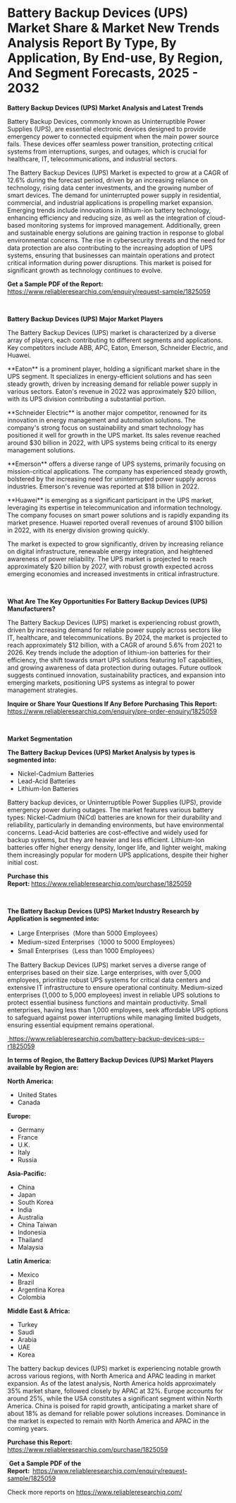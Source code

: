 <p><h1>Battery Backup Devices (UPS) Market Share & Market New Trends Analysis Report By Type, By Application, By End-use, By Region, And Segment Forecasts, 2025 - 2032</h1></p><p><strong>Battery Backup Devices (UPS) Market Analysis and Latest Trends</strong></p>
<p><p>Battery Backup Devices, commonly known as Uninterruptible Power Supplies (UPS), are essential electronic devices designed to provide emergency power to connected equipment when the main power source fails. These devices offer seamless power transition, protecting critical systems from interruptions, surges, and outages, which is crucial for healthcare, IT, telecommunications, and industrial sectors. </p><p>The Battery Backup Devices (UPS) Market is expected to grow at a CAGR of 12.6% during the forecast period, driven by an increasing reliance on technology, rising data center investments, and the growing number of smart devices. The demand for uninterrupted power supply in residential, commercial, and industrial applications is propelling market expansion. Emerging trends include innovations in lithium-ion battery technology, enhancing efficiency and reducing size, as well as the integration of cloud-based monitoring systems for improved management. Additionally, green and sustainable energy solutions are gaining traction in response to global environmental concerns. The rise in cybersecurity threats and the need for data protection are also contributing to the increasing adoption of UPS systems, ensuring that businesses can maintain operations and protect critical information during power disruptions. This market is poised for significant growth as technology continues to evolve.</p></p>
<p><strong>Get a Sample PDF of the Report:&nbsp;</strong> <a href="https://www.reliableresearchiq.com/enquiry/request-sample/1825059?utm_campaign=3046&utm_medium=2&utm_source=Github&utm_content=ia&utm_term=07042025&utm_id=battery-backup-devices-ups">https://www.reliableresearchiq.com/enquiry/request-sample/1825059</a></p>
<p>&nbsp;</p>
<p><strong>Battery Backup Devices (UPS) Major Market Players</strong></p>
<p><p>The Battery Backup Devices (UPS) market is characterized by a diverse array of players, each contributing to different segments and applications. Key competitors include ABB, APC, Eaton, Emerson, Schneider Electric, and Huawei. </p><p>**Eaton** is a prominent player, holding a significant market share in the UPS segment. It specializes in energy-efficient solutions and has seen steady growth, driven by increasing demand for reliable power supply in various sectors. Eaton's revenue in 2022 was approximately $20 billion, with its UPS division contributing a substantial portion.</p><p>**Schneider Electric** is another major competitor, renowned for its innovation in energy management and automation solutions. The company's strong focus on sustainability and smart technology has positioned it well for growth in the UPS market. Its sales revenue reached around $30 billion in 2022, with UPS systems being critical to its energy management solutions.</p><p>**Emerson** offers a diverse range of UPS systems, primarily focusing on mission-critical applications. The company has experienced steady growth, bolstered by the increasing need for uninterrupted power supply across industries. Emerson's revenue was reported at $18 billion in 2022.</p><p>**Huawei** is emerging as a significant participant in the UPS market, leveraging its expertise in telecommunication and information technology. The company focuses on smart power solutions and is rapidly expanding its market presence. Huawei reported overall revenues of around $100 billion in 2022, with its energy division growing quickly.</p><p>The market is expected to grow significantly, driven by increasing reliance on digital infrastructure, renewable energy integration, and heightened awareness of power reliability. The UPS market is projected to reach approximately $20 billion by 2027, with robust growth expected across emerging economies and increased investments in critical infrastructure.</p></p>
<p>&nbsp;</p>
<p><strong>What Are The Key Opportunities For Battery Backup Devices (UPS) Manufacturers?</strong></p>
<p><p>The Battery Backup Devices (UPS) market is experiencing robust growth, driven by increasing demand for reliable power supply across sectors like IT, healthcare, and telecommunications. By 2024, the market is projected to reach approximately $12 billion, with a CAGR of around 5.6% from 2021 to 2026. Key trends include the adoption of lithium-ion batteries for their efficiency, the shift towards smart UPS solutions featuring IoT capabilities, and growing awareness of data protection during outages. Future outlook suggests continued innovation, sustainability practices, and expansion into emerging markets, positioning UPS systems as integral to power management strategies.</p></p>
<p><strong>Inquire or Share Your Questions If Any Before Purchasing This Report:</strong> <a href="https://www.reliableresearchiq.com/enquiry/pre-order-enquiry/1825059?utm_campaign=3046&utm_medium=2&utm_source=Github&utm_content=ia&utm_term=07042025&utm_id=battery-backup-devices-ups">https://www.reliableresearchiq.com/enquiry/pre-order-enquiry/1825059</a></p>
<p>&nbsp;</p>
<p><strong>Market Segmentation</strong></p>
<p><strong>The Battery Backup Devices (UPS) Market Analysis by types is segmented into:</strong></p>
<p><ul><li>Nickel-Cadmium Batteries</li><li>Lead-Acid Batteries</li><li>Lithium-Ion Batteries</li></ul></p>
<p><p>Battery backup devices, or Uninterruptible Power Supplies (UPS), provide emergency power during outages. The market features various battery types: Nickel-Cadmium (NiCd) batteries are known for their durability and reliability, particularly in demanding environments, but have environmental concerns. Lead-Acid batteries are cost-effective and widely used for backup systems, but they are heavier and less efficient. Lithium-Ion batteries offer higher energy density, longer life, and lighter weight, making them increasingly popular for modern UPS applications, despite their higher initial cost.</p></p>
<p><strong>Purchase this Report:&nbsp;</strong><a href="https://www.reliableresearchiq.com/purchase/1825059?utm_campaign=3046&utm_medium=2&utm_source=Github&utm_content=ia&utm_term=07042025&utm_id=battery-backup-devices-ups">https://www.reliableresearchiq.com/purchase/1825059</a></p>
<p>&nbsp;</p>
<p><strong>The Battery Backup Devices (UPS) Market Industry Research by Application is segmented into:</strong></p>
<p><ul><li>Large Enterprises（More than 5000 Employees）</li><li>Medium-sized Enterprises（1000 to 5000 Employees）</li><li>Small Enterprises（Less than 1000 Employees）</li></ul></p>
<p><p>The Battery Backup Devices (UPS) market serves a diverse range of enterprises based on their size. Large enterprises, with over 5,000 employees, prioritize robust UPS systems for critical data centers and extensive IT infrastructure to ensure operational continuity. Medium-sized enterprises (1,000 to 5,000 employees) invest in reliable UPS solutions to protect essential business functions and maintain productivity. Small enterprises, having less than 1,000 employees, seek affordable UPS options to safeguard against power interruptions while managing limited budgets, ensuring essential equipment remains operational.</p></p>
<p><a href="https://www.reliableresearchiq.com/battery-backup-devices-ups--r1825059?utm_campaign=3046&utm_medium=2&utm_source=Github&utm_content=ia&utm_term=07042025&utm_id=battery-backup-devices-ups">&nbsp;https://www.reliableresearchiq.com/battery-backup-devices-ups--r1825059</a></p>
<p><strong>In terms of Region, the Battery Backup Devices (UPS) Market Players available by Region are:</strong></p>
<p>
    <p> <strong> North America: </strong>
        <ul>
            <li>United States</li>
            <li>Canada</li>
        </ul>
        </p> 
    <p> <strong> Europe: </strong>
        <ul>
            <li>Germany</li>
            <li>France</li>
            <li>U.K.</li>
            <li>Italy</li>
            <li>Russia</li>
        </ul>
        </p> 
    <p> <strong> Asia-Pacific: </strong>
        <ul>
            <li>China</li>
            <li>Japan</li>
            <li>South Korea</li>
            <li>India</li>
            <li>Australia</li>
            <li>China Taiwan</li>
            <li>Indonesia</li>
            <li>Thailand</li>
            <li>Malaysia</li>
        </ul>
        </p> 
    <p> <strong> Latin America: </strong>
        <ul>
            <li>Mexico</li>
            <li>Brazil</li>
            <li>Argentina Korea</li>
            <li>Colombia</li>
        </ul>
        </p> 
    <p> <strong> Middle East & Africa: </strong>
        <ul>
            <li>Turkey</li>
            <li>Saudi</li>
            <li>Arabia</li>
            <li>UAE</li>
            <li>Korea</li>
        </ul>
    </p>
    </p>
<p><p>The battery backup devices (UPS) market is experiencing notable growth across various regions, with North America and APAC leading in market expansion. As of the latest analysis, North America holds approximately 35% market share, followed closely by APAC at 32%. Europe accounts for around 25%, while the USA constitutes a significant segment within North America. China is poised for rapid growth, anticipating a market share of about 18% as demand for reliable power solutions increases. Dominance in the market is expected to remain with North America and APAC in the coming years.</p></p>
<p><strong>Purchase this Report: </strong><a href="https://www.reliableresearchiq.com/purchase/1825059?utm_campaign=3046&utm_medium=2&utm_source=Github&utm_content=ia&utm_term=07042025&utm_id=battery-backup-devices-ups">https://www.reliableresearchiq.com/purchase/1825059</a></p>
<p>&nbsp;<strong>Get a Sample PDF of the Report:&nbsp;&nbsp;</strong><a href="https://www.reliableresearchiq.com/enquiry/request-sample/1825059?utm_campaign=3046&utm_medium=2&utm_source=Github&utm_content=ia&utm_term=07042025&utm_id=battery-backup-devices-ups">https://www.reliableresearchiq.com/enquiry/request-sample/1825059</a></p>
<p><strong></strong></p>
<p>Check more reports on <a href="https://www.reliableresearchiq.com/?utm_campaign=3046&utm_medium=2&utm_source=Github&utm_content=ia&utm_term=07042025&utm_id=battery-backup-devices-ups">https://www.reliableresearchiq.com/</a></p>